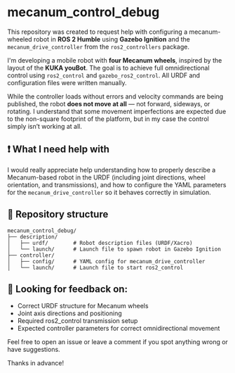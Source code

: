 # mecanum_control_debug

This repository was created to request help with configuring a mecanum-wheeled robot in **ROS 2 Humble** using **Gazebo Ignition** and the `mecanum_drive_controller` from the `ros2_controllers` package.

I'm developing a mobile robot with **four Mecanum wheels**, inspired by the layout of the **KUKA youBot**. The goal is to achieve full omnidirectional control using `ros2_control` and `gazebo_ros2_control`. All URDF and configuration files were written manually.

While the controller loads without errors and velocity commands are being published, the robot **does not move at all** — not forward, sideways, or rotating. I understand that some movement imperfections are expected due to the non-square footprint of the platform, but in my case the control simply isn’t working at all.

## ❗ What I need help with

I would really appreciate help understanding how to properly describe a Mecanum-based robot in the URDF (including joint directions, wheel orientation, and transmissions), and how to configure the YAML parameters for the `mecanum_drive_controller` so it behaves correctly in simulation.

## 📁 Repository structure

```
mecanum_control_debug/
├── description/
│   ├── urdf/        # Robot description files (URDF/Xacro)
│   └── launch/      # Launch file to spawn robot in Gazebo Ignition
├── controller/
│   ├── config/      # YAML config for mecanum_drive_controller
│   └── launch/      # Launch file to start ros2_control
```

## 🙏 Looking for feedback on:

- Correct URDF structure for Mecanum wheels
- Joint axis directions and positioning
- Required ros2_control transmission setup
- Expected controller parameters for correct omnidirectional movement

Feel free to open an issue or leave a comment if you spot anything wrong or have suggestions.

Thanks in advance!

